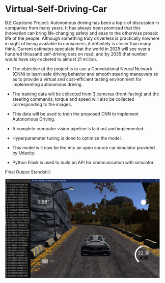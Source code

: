 # Virtual-Self-Driving-Car

B.E Capstone Project:
Autonomous driving has been a topic of discussion in companies from many years. It has always been promised that this innovation can bring life-changing safety and ease to the otherwise prosaic life of the people. Although something truly driverless is practically nowhere in sight of being available to consumers, it definitely is closer than many think. Current estimates speculate that the world in 2025 will see over a hundred thousand self-driving cars on road, and by 2035 that number would have sky-rocketed to almost 21 million.

- The objective of the project is to use a Convolutional Neural Network (CNN) to learn safe driving behavior and smooth steering maneuvers so as to provide a virtual and cost-efficient testing environment for implementing autonomous driving.

- The training data will be collected from 3 cameras (front-facing) and the steering commands, torque and speed will also be collected corresponding to the images.

- This data will be used to train the proposed CNN to implement Autonomous Driving.

- A complete computer vision pipeline is laid out and implemented.

- Hyperparameter tuning is done to optimize the model.

- This model will now be fed into an open source car simulator provided by Udacity.

- Python Flask is used to build an API for communication with simulator.

Final Output Standstill:

![Output](https://github.com/ash-code007/Virtual-Self-Driving-Car/blob/master/outputstandstill.jpg)
